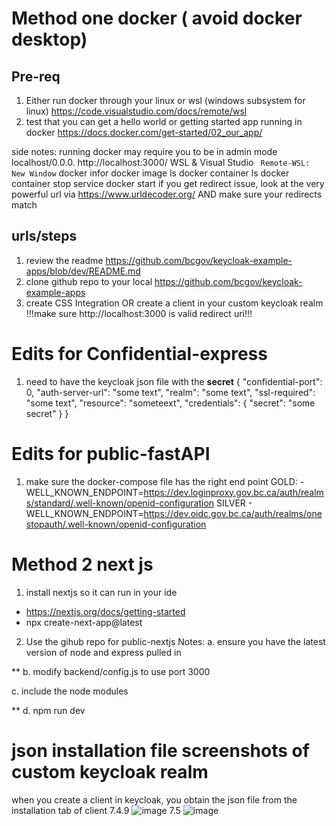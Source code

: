 # Method one docker ( avoid docker desktop)

## Pre-req
1. Either run docker through your linux or wsl (windows subsystem for linux) https://code.visualstudio.com/docs/remote/wsl 
2. test that you can get a hello world or getting started app running in docker https://docs.docker.com/get-started/02_our_app/


side notes:
running docker may require you to be in admin mode
localhost/0.0.0. http://localhost:3000/
WSL & Visual Studio ``` Remote-WSL: New Window```
docker infor
docker image ls
docker container ls
docker container stop <container name>
service docker start
if you get redirect issue, look at the very powerful url via https://www.urldecoder.org/ AND make sure your redirects match
## urls/steps
1. review the readme https://github.com/bcgov/keycloak-example-apps/blob/dev/README.md
2. clone github repo to your local https://github.com/bcgov/keycloak-example-apps
3.  create CSS Integration OR create a client in your custom keycloak realm !!!make sure  http://localhost:3000  is valid redirect uri!!!

# Edits for Confidential-express
1. need to have the keycloak json file with the **secret**
{
    "confidential-port": 0,
    "auth-server-url": "some text",
    "realm": "some text",
    "ssl-required": "some text",
    "resource": "someteext",
    "credentials": {
      "secret": "some secret"
    }
  }

# Edits for public-fastAPI
1. make sure the docker-compose file has the right end point 
    GOLD: - WELL_KNOWN_ENDPOINT=https://dev.loginproxy.gov.bc.ca/auth/realms/standard/.well-known/openid-configuration
      SILVER - WELL_KNOWN_ENDPOINT=https://dev.oidc.gov.bc.ca/auth/realms/onestopauth/.well-known/openid-configuration

# Method 2 next js
1. install nextjs so it can run in your ide
* https://nextjs.org/docs/getting-started
* npx create-next-app@latest

2. Use the gihub repo for public-nextjs
Notes: 
a. ensure you have the latest version of node and express pulled in

**
b. modify backend/config.js to use port 3000

c. include the node modules

**
d. npm run dev 

# json installation file screenshots of custom keycloak realm
when you create a client in keycloak, you obtain the json file from the installation tab of client
7.4.9 
![image](https://user-images.githubusercontent.com/56739669/172299300-fbd69c5d-4212-4bf1-a96e-1ba3456fc71b.png)
7.5 
![image](https://user-images.githubusercontent.com/56739669/172299426-08bebea9-f4a1-4bdd-a3c3-d530c663245c.png)


